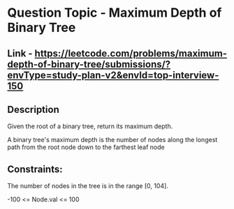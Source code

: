 # Question Topic - Maximum Depth of Binary Tree

## Link - https://leetcode.com/problems/maximum-depth-of-binary-tree/submissions/?envType=study-plan-v2&envId=top-interview-150

## Description

Given the root of a binary tree, return its maximum depth.

A binary tree's maximum depth is the number of nodes along the longest path from the root node down to the farthest leaf node



## Constraints:

The number of nodes in the tree is in the range [0, 104].

-100 <= Node.val <= 100
